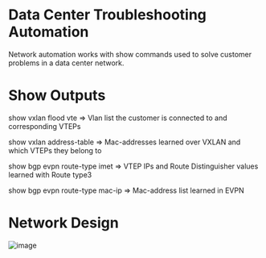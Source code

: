 # Data Center Troubleshooting Automation
Network automation works with show commands  used to solve customer problems in a data center network.

# Show Outputs
show vxlan flood vte => Vlan list the customer is connected to and corresponding VTEPs

show vxlan address-table => Mac-addresses learned over VXLAN and which VTEPs they belong to

show bgp evpn route-type imet => VTEP IPs and Route Distinguisher values learned with Route type3

show bgp evpn route-type mac-ip => Mac-address list learned in EVPN
 
# Network Design
![image](https://user-images.githubusercontent.com/96883175/167458552-da8cbeae-f4e3-433a-a416-6419ff3e8deb.png)
